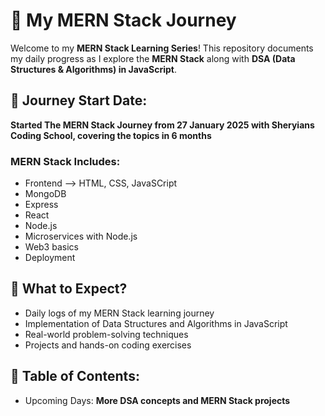 # 🚀 My MERN Stack Journey

Welcome to my **MERN Stack Learning Series**! This repository documents my daily progress as I explore the **MERN Stack** along with **DSA (Data Structures & Algorithms) in JavaScript**.

## 📅 Journey Start Date:
**Started The MERN Stack Journey from 27 January 2025 with Sheryians Coding School, covering the topics in 6 months**

### MERN Stack Includes:
- Frontend --> HTML, CSS, JavaSCript
- MongoDB
- Express
- React
- Node.js
- Microservices with Node.js
- Web3 basics
- Deployment

## 📌 What to Expect?
- Daily logs of my MERN Stack learning journey
- Implementation of Data Structures and Algorithms in JavaScript
- Real-world problem-solving techniques
- Projects and hands-on coding exercises

## 📂 Table of Contents:
- Upcoming Days: **More DSA concepts and MERN Stack projects**
